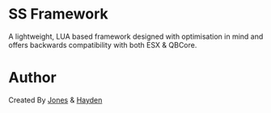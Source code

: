 # SS Framework
A lightweight, LUA based framework designed with optimisation in mind and offers backwards compatibility with both ESX & QBCore.

# Author
Created By [Jones](google.com) & [Hayden](google.com)
